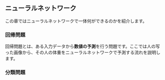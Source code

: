 ## ニューラルネットワーク

この章ではニューラルネットワークで一体何ができるのかを紹介します。

### 回帰問題
回帰問題とは、ある入力データから**数値の予測**を行う問題です。ここでは人の写った画像から、その人の体重をニューラルネットワークで予測する流れを説明します。

### 分類問題
